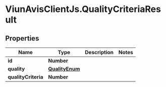# ViunAvisClientJs.QualityCriteriaResult

## Properties

| Name                | Type                              | Description | Notes |
| ------------------- | --------------------------------- | ----------- | ----- |
| **id**              | **Number**                        |             |
| **quality**         | [**QualityEnum**](QualityEnum.md) |             |
| **qualityCriteria** | **Number**                        |             |
